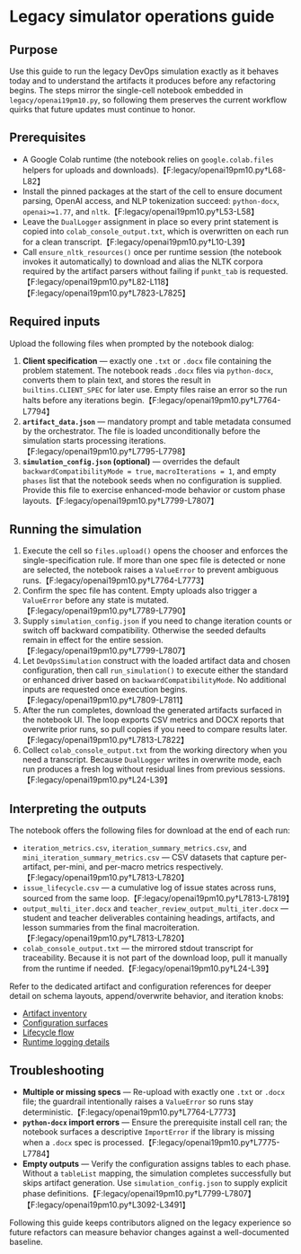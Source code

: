 # Legacy simulator operations guide

## Purpose

Use this guide to run the legacy DevOps simulation exactly as it behaves today
and to understand the artifacts it produces before any refactoring begins. The
steps mirror the single-cell notebook embedded in `legacy/openai19pm10.py`, so
following them preserves the current workflow quirks that future updates must
continue to honor.

## Prerequisites

- A Google Colab runtime (the notebook relies on `google.colab.files` helpers
  for uploads and downloads).【F:legacy/openai19pm10.py†L68-L82】
- Install the pinned packages at the start of the cell to ensure document
  parsing, OpenAI access, and NLP tokenization succeed: `python-docx`,
  `openai>=1.77`, and `nltk`.【F:legacy/openai19pm10.py†L53-L58】
- Leave the `DualLogger` assignment in place so every print statement is copied
  into `colab_console_output.txt`, which is overwritten on each run for a clean
  transcript.【F:legacy/openai19pm10.py†L10-L39】
- Call `ensure_nltk_resources()` once per runtime session (the notebook invokes
  it automatically) to download and alias the NLTK corpora required by the
  artifact parsers without failing if `punkt_tab` is requested.【F:legacy/openai19pm10.py†L82-L118】【F:legacy/openai19pm10.py†L7823-L7825】

## Required inputs

Upload the following files when prompted by the notebook dialog:

1. **Client specification** — exactly one `.txt` or `.docx` file containing the
   problem statement. The notebook reads `.docx` files via `python-docx`,
   converts them to plain text, and stores the result in `builtins.CLIENT_SPEC`
   for later use. Empty files raise an error so the run halts before any
   iterations begin.【F:legacy/openai19pm10.py†L7764-L7794】
2. **`artifact_data.json`** — mandatory prompt and table metadata consumed by the
   orchestrator. The file is loaded unconditionally before the simulation starts
   processing iterations.【F:legacy/openai19pm10.py†L7795-L7798】
3. **`simulation_config.json` (optional)** — overrides the default
   `backwardCompatibilityMode = true`, `macroIterations = 1`, and empty `phases`
   list that the notebook seeds when no configuration is supplied. Provide this
   file to exercise enhanced-mode behavior or custom phase layouts.【F:legacy/openai19pm10.py†L7799-L7807】

## Running the simulation

1. Execute the cell so `files.upload()` opens the chooser and enforces the
   single-specification rule. If more than one spec file is detected or none are
   selected, the notebook raises a `ValueError` to prevent ambiguous runs.【F:legacy/openai19pm10.py†L7764-L7773】
2. Confirm the spec file has content. Empty uploads also trigger a `ValueError`
   before any state is mutated.【F:legacy/openai19pm10.py†L7789-L7790】
3. Supply `simulation_config.json` if you need to change iteration counts or
   switch off backward compatibility. Otherwise the seeded defaults remain in
   effect for the entire session.【F:legacy/openai19pm10.py†L7799-L7807】
4. Let `DevOpsSimulation` construct with the loaded artifact data and chosen
   configuration, then call `run_simulation()` to execute either the standard or
   enhanced driver based on `backwardCompatibilityMode`. No additional inputs
   are requested once execution begins.【F:legacy/openai19pm10.py†L7809-L7811】
5. After the run completes, download the generated artifacts surfaced in the
   notebook UI. The loop exports CSV metrics and DOCX reports that overwrite
   prior runs, so pull copies if you need to compare results later.【F:legacy/openai19pm10.py†L7813-L7822】
6. Collect `colab_console_output.txt` from the working directory when you need a
   transcript. Because `DualLogger` writes in overwrite mode, each run produces a
   fresh log without residual lines from previous sessions.【F:legacy/openai19pm10.py†L24-L39】

## Interpreting the outputs

The notebook offers the following files for download at the end of each run:

- `iteration_metrics.csv`, `iteration_summary_metrics.csv`, and
  `mini_iteration_summary_metrics.csv` — CSV datasets that capture per-artifact,
  per-mini, and per-macro metrics respectively.【F:legacy/openai19pm10.py†L7813-L7820】
- `issue_lifecycle.csv` — a cumulative log of issue states across runs, sourced
  from the same loop.【F:legacy/openai19pm10.py†L7813-L7819】
- `output_multi_iter.docx` and `teacher_review_output_multi_iter.docx` — student
  and teacher deliverables containing headings, artifacts, and lesson summaries
  from the final macroiteration.【F:legacy/openai19pm10.py†L7813-L7820】
- `colab_console_output.txt` — the mirrored stdout transcript for traceability.
  Because it is not part of the download loop, pull it manually from the runtime
  if needed.【F:legacy/openai19pm10.py†L24-L39】

Refer to the dedicated artifact and configuration references for deeper detail
on schema layouts, append/overwrite behavior, and iteration knobs:

- [Artifact inventory](artifacts.md)
- [Configuration surfaces](configuration.md)
- [Lifecycle flow](flow.md)
- [Runtime logging details](runtime-log.md)

## Troubleshooting

- **Multiple or missing specs** — Re-upload with exactly one `.txt` or `.docx`
  file; the guardrail intentionally raises a `ValueError` so runs stay
  deterministic.【F:legacy/openai19pm10.py†L7764-L7773】
- **`python-docx` import errors** — Ensure the prerequisite install cell ran; the
  notebook surfaces a descriptive `ImportError` if the library is missing when a
  `.docx` spec is processed.【F:legacy/openai19pm10.py†L7775-L7784】
- **Empty outputs** — Verify the configuration assigns tables to each phase.
  Without a `tableList` mapping, the simulation completes successfully but skips
  artifact generation. Use `simulation_config.json` to supply explicit phase
  definitions.【F:legacy/openai19pm10.py†L7799-L7807】【F:legacy/openai19pm10.py†L3092-L3491】

Following this guide keeps contributors aligned on the legacy experience so
future refactors can measure behavior changes against a well-documented baseline.

